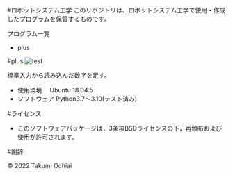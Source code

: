 #ロボットシステム工学
このリポジトリは、ロボットシステム工学で使用・作成したプログラムを保管するものです。

プログラム一覧
* plus

#plus
![test](https://github.com/Takumi-27/robosys2022/actions/workflows/test.yml/badge.svg)

標準入力から読み込んだ数字を足す。

* 使用環境
　Ubuntu 18.04.5
* ソフトウェア
  Python3.7～3.10(テスト済み)

#ライセンス
* このソフトウェアパッケージは，3条項BSDライセンスの下，再頒布および使用が許可されます。

#謝辞


© 2022 Takumi Ochiai


